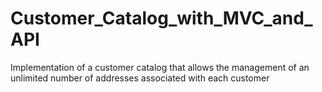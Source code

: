 # Customer_Catalog_with_MVC_and_API
Implementation of a customer catalog that allows the management of an unlimited number of addresses associated with each customer
